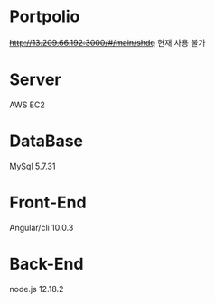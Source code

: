 # Portpolio

~~http://13.209.66.192:3000/#/main/shdq~~
현재 사용 불가

# Server

AWS EC2

# DataBase

MySql 5.7.31

# Front-End 

Angular/cli 10.0.3

# Back-End

node.js 12.18.2

